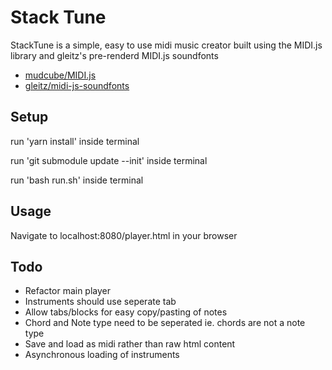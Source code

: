 <h1>Stack Tune</h1>
<p>
StackTune is a simple, easy to use midi music creator built using the MIDI.js library and gleitz's pre-renderd MIDI.js soundfonts</p>
<ul>
<li><a href="https://github.com/mudcube/MIDI.js">mudcube/MIDI.js</a></li>
<li><a href="https://github.com/gleitz/midi-js-soundfonts">gleitz/midi-js-soundfonts</a></li>
</ul>

<h2>Setup</h2>
<p>run 'yarn install' inside terminal</p>
<p>run 'git submodule update --init' inside terminal</p>
<p>run 'bash run.sh' inside terminal</p>

<h2>Usage</h2>
<p>Navigate to localhost:8080/player.html in your browser</p>

<h2>Todo</h2>
<ul>
    <li>Refactor main player</li>
    <li>Instruments should use seperate tab</li>
    <li>Allow tabs/blocks for easy copy/pasting of notes</li>
    <li>Chord and Note type need to be seperated ie. chords are not a note type</li>
    <li>Save and load as midi rather than raw html content</li>
    <li>Asynchronous loading of instruments</li>
</ul>